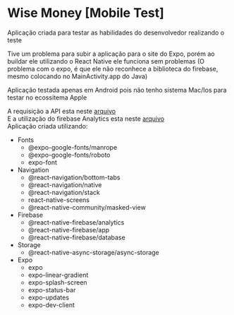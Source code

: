 # Wise Money [Mobile Test]
Aplicação criada para testar as habilidades do desenvolvedor realizando o teste

Tive um problema para subir a aplicação para o site do Expo, porém ao buildar ele utilizando o React Native ele funciona sem problemas (O problema com o expo, é que ele não reconhece a biblioteca do firebase, mesmo colocando no MainActivity.app do Java)

Aplicação testada apenas em Android pois não tenho sistema Mac/Ios para testar no ecossitema Apple

A requisição a API esta neste [arquivo](https://github.com/MarllonCampos/wise-money/blob/f6cbeda7de98aa7c7fbf81e5a40c3ced8d4ca920/src/screens/Login.tsx#L66)<br/>
E a utilização do firebase Analytics esta neste [arquivo](https://github.com/MarllonCampos/wise-money/blob/f6cbeda7de98aa7c7fbf81e5a40c3ced8d4ca920/src/screens/Login.tsx#L33)<br/>
Aplicação criada utilizando: 
- Fonts
	- @expo-google-fonts/manrope
    - @expo-google-fonts/roboto
	- expo-font
- Navigation
	- @react-navigation/bottom-tabs
    - @react-navigation/native
    - @react-navigation/stack
	- react-native-screens
	- @react-native-community/masked-view
- Firebase
	- @react-native-firebase/analytics
    - @react-native-firebase/app
    - @react-native-firebase/database
- Storage
   - @react-native-async-storage/async-storage
- Expo
  - expo
  - expo-linear-gradient
  - expo-splash-screen
  - expo-status-bar
  - expo-updates
  - expo-dev-client
 

    
